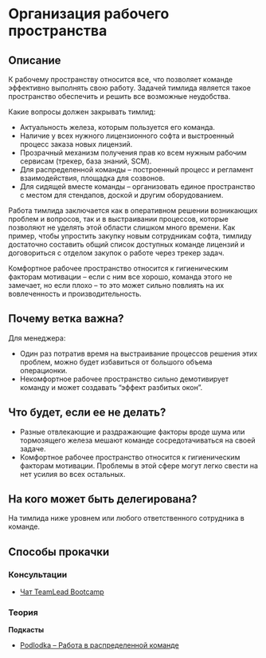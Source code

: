 # Организация рабочего пространства
## Описание
К рабочему пространству относится все, что позволяет команде эффективно выполнять свою работу. Задачей тимлида является такое пространство обеспечить и решить все возможные неудобства.

Какие вопросы должен закрывать тимлид:
- Актуальность железа, которым пользуется его команда.
- Наличие у всех нужного лицензионного софта и выстроенный процесс заказа новых лицензий.
- Прозрачный механизм получения прав ко всем нужным рабочим сервисам (трекер, база знаний, SCM).
- Для распределенной команды – построенный процесс и регламент взаимодействия, площадка для созвонов.
- Для сидящей вместе команды – организовать единое пространство с местом для стендапов, доской и другим оборудованием.

Работа тимлида заключается как в оперативном решении возникающих проблем и вопросов, так и в выстраивании процессов, которые позволяют не уделять этой области слишком много времени. Как пример, чтобы упростить закупку новым сотрудникам софта, тимлиду достаточно составить общий список доступных команде лицензий и договориться с отделом закупок о работе через трекер задач.

Комфортное рабочее пространство относится к гигиеническим факторам мотивации – если с ним все хорошо, команда этого не замечает, но если плохо – то это может сильно повлиять на их вовлеченность и производительность.

## Почему ветка важна?
Для менеджера:
- Один раз потратив время на выстраивание процессов решения этих проблем, можно будет избавиться от большого объема операционки.
- Некомфортное рабочее пространство сильно демотивирует команду и может создавать “эффект разбитых окон”.

## Что будет, если ее не делать?
- Разные отвлекающие и раздражающие факторы вроде шума или тормозящего железа мешают команде сосредотачиваться на своей задаче.
- Комфортное рабочее пространство относится к гигиеническим факторам мотивации. Проблемы в этой сфере могут легко свести на нет усилия во всех остальных.

## На кого может быть делегирована?
На тимлида ниже уровнем или любого ответственного сотрудника в команде.

## Способы прокачки
### Консультации
- [Чат TeamLead Bootcamp](https://t.me/teamlead_bootcamp)

### Теория
**Подкасты**
- [Podlodka – Работа в распределенной команде](https://soundcloud.com/podlodka/podlodka-83-rabota-v-raspredelennoy-komande)
